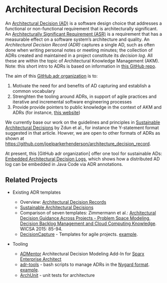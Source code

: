 # Architectural Decision Records

An [Architectural Decision (AD)](https://en.wikipedia.org/wiki/Architectural_decision) is a software design choice that addresses a functional or non-functional requirement that is architecturally significant. 
An [Architecturally Significant Requirement (ASR)](https://en.wikipedia.org/wiki/Architecturally_significant_requirements) is a requirement that has a measurable effect on a software system’s architecture and quality. 
An *Architectural Decision Record (ADR)* captures a single AD, such as often done when writing personal notes or meeting minutes; the collection of ADRs created and maintained in a project constitute its *decision log*.
All these are within the topic of Architectural Knowledge Management (AKM). Note: this short intro to ADRs is based on information in [this GitHub repo](https://github.com/joelparkerhenderson/architecture_decision_record/blob/01cc3c801b1cc61f82391a0a08986e4145e21c56/README.md).

The aim of this [GitHub adr organization](http://github.com/adr) is to:
1. Motivate the need for and benefits of AD capturing and establish a common vocabulary 
2. Strenghten the tooling around ADRs, in support of agile practices and iterative and incremental software engineering processes
3. Provide provide pointers to public knowledge in the context of AKM and ADRs (for instance, [this website](https://www.ifs.hsr.ch/index.php?id=13201&L=4))

We currently base our work on the guidelines and principles in [Sustainable Architectural Decisions](https://www.infoq.com/articles/sustainable-architectural-design-decisions) by Zdun et al., for instance the Y-statement format suggested in that article. Howver, we are open to other formats of ADRs as shown at <https://github.com/joelparkerhenderson/architecture_decision_record>.

At present, this [GitHub adr organization] offer one tool for sustainable ADs: [Embedded Architectural Decision Logs](https://github.com/adr/embedded-adl), which shows how a distributed AD log can be embedded in Java Code via ADR annotations.

## Related Projects

- Existing ADR templates 
  - Overview: [Architectural Decision Records](https://github.com/joelparkerhenderson/architecture_decision_record)
  - [Sustainable Architectural Decisions](https://www.infoq.com/articles/sustainable-architectural-design-decisions)
  - Comparison of seven templates: Zimmermann et al.: [Architectural Decision Guidance Across Projects - Problem Space Modeling, Decision Backlog Management and Cloud Computing Knowledge](http://www.ifs.hsr.ch/fileadmin/user_upload/customers/ifs.hsr.ch/Home/projekte/ADMentor-WICSA2015ubmissionv11nc.pdf). WICSA 2015: 85-94. 
  - [DecisionCapture](https://github.com/schubmat/DecisionCapture) - Templates for agile projects. [example](https://github.com/schubmat/DecisionCapture/blob/master/samples/samples_simpleTemplate_secondSprint.md).

- Tooling
  - [ADMentor](https://github.com/IFS-HSR/ADMentor) Architectural Decision Modeling Add-In for [Sparx Enterprise Architect](https://www.sparxsystems.de/uml/neweditions/)
  - [adr-tools](https://github.com/npryce/adr-tools) - bash scripts to manage ADRs in the [Nygard format](http://thinkrelevance.com/blog/2011/11/15/documenting-architecture-decisions).
  [example](https://github.com/npryce/adr-tools/blob/master/doc/adr/0002-implement-as-shell-scripts.md).
  - [ArchUnit](https://github.com/TNG/ArchUnit) - unit tests for architecture
